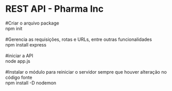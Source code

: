 # REST API - Pharma Inc
#Criar o arquivo package<br />
npm init<br />
<br />
#Gerencia as requisições, rotas e URLs, entre outras funcionalidades<br />
npm install express<br />
<br />
#iniciar a API<br />
node app.js<br />
<br />
#Instalar o módulo para reiniciar o servidor sempre que houver alteração no código fonte<br />
npm install -D nodemon<br />
<br />

